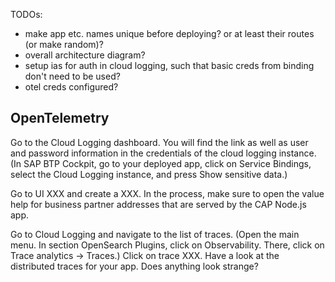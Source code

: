 TODOs:
- make app etc. names unique before deploying? or at least their routes (or make random)?
- overall architecture diagram?
- setup ias for auth in cloud logging, such that basic creds from binding don't need to be used?
- otel creds configured?

## OpenTelemetry

Go to the Cloud Logging dashboard. You will find the link as well as user and password information in the credentials of the cloud logging instance. (In SAP BTP Cockpit, go to your deployed app, click on Service Bindings, select the Cloud Logging instance, and press Show sensitive data.)

Go to UI XXX and create a XXX. In the process, make sure to open the value help for business partner addresses that are served by the CAP Node.js app.

Go to Cloud Logging and navigate to the list of traces. (Open the main menu. In section OpenSearch Plugins, click on Observability. There, click on Trace analytics &rarr; Traces.) Click on trace XXX. Have a look at the distributed traces for your app. Does anything look strange?
